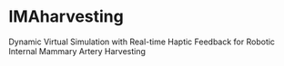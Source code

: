 # IMAharvesting
Dynamic Virtual Simulation with Real-time Haptic Feedback for Robotic Internal Mammary Artery Harvesting
